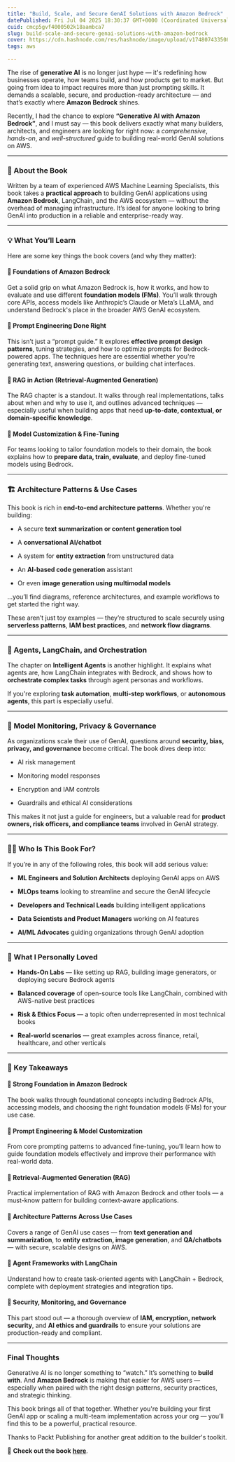 ```yaml
---
title: "Build, Scale, and Secure GenAI Solutions with Amazon Bedrock"
datePublished: Fri Jul 04 2025 18:30:37 GMT+0000 (Coordinated Universal Time)
cuid: cmcp5gvf4000502k18aambca7
slug: build-scale-and-secure-genai-solutions-with-amazon-bedrock
cover: https://cdn.hashnode.com/res/hashnode/image/upload/v1748074335086/3d071f6f-8607-4e43-835d-c0f068034445.png
tags: aws

---
```


The rise of **generative AI** is no longer just hype — it's redefining how businesses operate, how teams build, and how products get to market. But going from idea to impact requires more than just prompting skills. It demands a scalable, secure, and production-ready architecture — and that’s exactly where **Amazon Bedrock** shines.

Recently, I had the chance to explore **“Generative AI with Amazon Bedrock”**, and I must say — this book delivers exactly what many builders, architects, and engineers are looking for right now: a *comprehensive*, *hands-on*, and *well-structured* guide to building real-world GenAI solutions on AWS.

---

### 📘 About the Book

Written by a team of experienced AWS Machine Learning Specialists, this book takes a **practical approach** to building GenAI applications using **Amazon Bedrock**, LangChain, and the AWS ecosystem — without the overhead of managing infrastructure. It’s ideal for anyone looking to bring GenAI into production in a reliable and enterprise-ready way.

---

### 💡 What You’ll Learn

Here are some key things the book covers (and why they matter):

#### 🔸 Foundations of Amazon Bedrock

Get a solid grip on what Amazon Bedrock is, how it works, and how to evaluate and use different **foundation models (FMs)**. You’ll walk through core APIs, access models like Anthropic’s Claude or Meta’s LLaMA, and understand Bedrock's place in the broader AWS GenAI ecosystem.

#### 🔸 Prompt Engineering Done Right

This isn’t just a “prompt guide.” It explores **effective prompt design patterns**, tuning strategies, and how to optimize prompts for Bedrock-powered apps. The techniques here are essential whether you're generating text, answering questions, or building chat interfaces.

#### 🔸 RAG in Action (Retrieval-Augmented Generation)

The RAG chapter is a standout. It walks through real implementations, talks about when and why to use it, and outlines advanced techniques — especially useful when building apps that need **up-to-date, contextual, or domain-specific knowledge**.

#### 🔸 Model Customization & Fine-Tuning

For teams looking to tailor foundation models to their domain, the book explains how to **prepare data, train, evaluate**, and deploy fine-tuned models using Bedrock.

---

### 🏗 Architecture Patterns & Use Cases

This book is rich in **end-to-end architecture patterns**. Whether you're building:

* A secure **text summarization or content generation tool**
    
* A **conversational AI/chatbot**
    
* A system for **entity extraction** from unstructured data
    
* An **AI-based code generation** assistant
    
* Or even **image generation using multimodal models**
    

...you’ll find diagrams, reference architectures, and example workflows to get started the right way.

These aren’t just toy examples — they’re structured to scale securely using **serverless patterns**, **IAM best practices**, and **network flow diagrams**.

---

### 🔧 Agents, LangChain, and Orchestration

The chapter on **Intelligent Agents** is another highlight. It explains what agents are, how LangChain integrates with Bedrock, and shows how to **orchestrate complex tasks** through agent personas and workflows.

If you're exploring **task automation**, **multi-step workflows**, or **autonomous agents**, this part is especially useful.

---

### 🔐 Model Monitoring, Privacy & Governance

As organizations scale their use of GenAI, questions around **security, bias, privacy, and governance** become critical. The book dives deep into:

* AI risk management
    
* Monitoring model responses
    
* Encryption and IAM controls
    
* Guardrails and ethical AI considerations
    

This makes it not just a guide for engineers, but a valuable read for **product owners, risk officers, and compliance teams** involved in GenAI strategy.

---

### 🧑‍💻 Who Is This Book For?

If you’re in any of the following roles, this book will add serious value:

* **ML Engineers and Solution Architects** deploying GenAI apps on AWS
    
* **MLOps teams** looking to streamline and secure the GenAI lifecycle
    
* **Developers and Technical Leads** building intelligent applications
    
* **Data Scientists and Product Managers** working on AI features
    
* **AI/ML Advocates** guiding organizations through GenAI adoption
    

---

### 🌟 What I Personally Loved

* **Hands-On Labs** — like setting up RAG, building image generators, or deploying secure Bedrock agents
    
* **Balanced coverage** of open-source tools like LangChain, combined with AWS-native best practices
    
* **Risk & Ethics Focus** — a topic often underrepresented in most technical books
    
* **Real-world scenarios** — great examples across finance, retail, healthcare, and other verticals
    

---

### 🧠 Key Takeaways

#### 🔹 Strong Foundation in Amazon Bedrock

The book walks through foundational concepts including Bedrock APIs, accessing models, and choosing the right foundation models (FMs) for your use case.

#### 🔹 Prompt Engineering & Model Customization

From core prompting patterns to advanced fine-tuning, you’ll learn how to guide foundation models effectively and improve their performance with real-world data.

#### 🔹 Retrieval-Augmented Generation (RAG)

Practical implementation of RAG with Amazon Bedrock and other tools — a must-know pattern for building context-aware applications.

#### 🔹 Architecture Patterns Across Use Cases

Covers a range of GenAI use cases — from **text generation and summarization**, to **entity extraction, image generation**, and **QA/chatbots** — with secure, scalable designs on AWS.

#### 🔹 Agent Frameworks with LangChain

Understand how to create task-oriented agents with LangChain + Bedrock, complete with deployment strategies and integration tips.

#### 🔹 Security, Monitoring, and Governance

This part stood out — a thorough overview of **IAM, encryption, network security**, and **AI ethics and guardrails** to ensure your solutions are production-ready and compliant.

---

### Final Thoughts

Generative AI is no longer something to “watch.” It’s something to **build with**. And **Amazon Bedrock** is making that easier for AWS users — especially when paired with the right design patterns, security practices, and strategic thinking.

This book brings all of that together. Whether you're building your first GenAI app or scaling a multi-team implementation across your org — you’ll find this to be a powerful, practical resource.

Thanks to Packt Publishing for another great addition to the builder's toolkit.

📖 **Check out the book** [**here**](https://www.packtpub.com/en-pl/product/generative-ai-with-amazon-bedrock-9781803247281#tocBlock).
